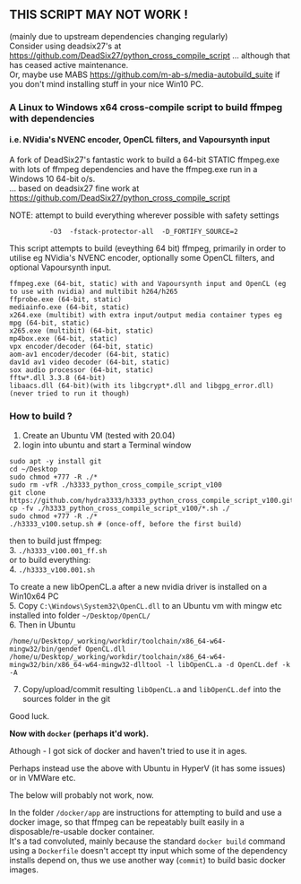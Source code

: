 ## THIS SCRIPT MAY NOT WORK ! 
(mainly due to upstream dependencies changing regularly)  
Consider using deadsix27's at https://github.com/DeadSix27/python_cross_compile_script ... although that has ceased active maintenance.  
Or, maybe use MABS https://github.com/m-ab-s/media-autobuild_suite if you don't mind installing stuff in your nice Win10 PC.  

### A Linux to Windows x64 cross-compile script to build ffmpeg with dependencies   
#### i.e. NVidia's NVENC encoder, OpenCL filters, and Vapoursynth input

A fork of DeadSix27's fantastic work to build a 64-bit STATIC ffmpeg.exe with lots of ffmpeg dependencies and have the ffmpeg.exe run in a Windows 10 64-bit o/s.  
... based on deadsix27 fine work at https://github.com/DeadSix27/python_cross_compile_script  

NOTE: attempt to build everything wherever possible with safety settings
```
          -O3  -fstack-protector-all  -D_FORTIFY_SOURCE=2
```

This script attempts to build (eveything 64 bit) ffmpeg, primarily in order to utilise eg NVidia's NVENC encoder, optionally some OpenCL filters, and optional Vapoursynth input.

```
ffmpeg.exe (64-bit, static) with and Vapoursynth input and OpenCL (eg to use with nvidia) and multibit h264/h265
ffprobe.exe (64-bit, static)
mediainfo.exe (64-bit, static)
x264.exe (multibit) with extra input/output media container types eg mpg (64-bit, static)
x265.exe (multibit) (64-bit, static)
mp4box.exe (64-bit, static)
vpx encoder/decoder (64-bit, static)
aom-av1 encoder/decoder (64-bit, static)
dav1d av1 video decoder (64-bit, static)
sox audio processor (64-bit, static)
fftw*.dll 3.3.8 (64-bit)
libaacs.dll (64-bit)(with its libgcrypt*.dll and libgpg_error.dll) (never tried to run it though)
```

### How to build ?

1. Create an Ubuntu VM (tested with 20.04)   
2. login into ubuntu and start a Terminal window   
```
sudo apt -y install git
cd ~/Desktop
sudo chmod +777 -R ./*
sudo rm -vfR ./h3333_python_cross_compile_script_v100
git clone https://github.com/hydra3333/h3333_python_cross_compile_script_v100.git
cp -fv ./h3333_python_cross_compile_script_v100/*.sh ./
sudo chmod +777 -R ./*
./h3333_v100.setup.sh # (once-off, before the first build)
```
then to build just ffmpeg:    
3. `./h3333_v100.001_ff.sh`    
or to build everything:    
4. `./h3333_v100.001.sh`    

To create a new libOpenCL.a after a new nvidia driver is installed on a Win10x64 PC   
5. Copy `C:\Windows\System32\OpenCL.dll` to an Ubuntu vm with mingw etc installed into folder `~/Desktop/OpenCL/`   
6. Then in Ubuntu    
```
/home/u/Desktop/_working/workdir/toolchain/x86_64-w64-mingw32/bin/gendef OpenCL.dll
/home/u/Desktop/_working/workdir/toolchain/x86_64-w64-mingw32/bin/x86_64-w64-mingw32-dlltool -l libOpenCL.a -d OpenCL.def -k -A
```   
7. Copy/upload/commit resulting `libOpenCL.a` and `libOpenCL.def` into the sources folder in the git   


Good luck.

**Now with ```docker``` (perhaps it'd work).**  

Athough - I got sick of docker and haven't tried to use it in ages.  

Perhaps instead use the above with Ubuntu in HyperV (it has some issues) or in VMWare etc.  

The below will probably not work, now.  

In the folder ```/docker/app``` are instructions for attempting to build and use a docker image,
so that ffmpeg can be repeatably built easily in a disposable/re-usable docker container.  
It's a tad convoluted, mainly because the standard ```docker build``` command 
using a ```Dockerfile``` doesn't accept tty input which some of the dependency 
installs depend on, thus we use another way (```commit```) to build basic docker images.   

